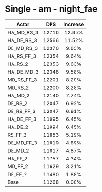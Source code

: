 # Single - am - night_fae
| Actor | DPS | Increase |
|---|:---:|:---:|
|HA_MD_RS_3|12716|12.85%|
|HA_DE_RS_3|12566|11.52%|
|DE_MD_RS_3|12376|9.83%|
|HA_RS_FF_3|12354|9.64%|
|HA_RS_2|12353|9.63%|
|HA_DE_MD_3|12348|9.58%|
|MD_RS_FF_3|12201|8.29%|
|MD_RS_2|12200|8.28%|
|HA_MD_2|12140|7.74%|
|DE_RS_2|12047|6.92%|
|DE_RS_FF_3|12047|6.91%|
|HA_DE_FF_3|11995|6.45%|
|HA_DE_2|11994|6.45%|
|RS_FF_2|11853|5.19%|
|DE_MD_FF_3|11819|4.89%|
|DE_MD_2|11817|4.87%|
|HA_FF_2|11757|4.34%|
|MD_FF_2|11629|3.21%|
|DE_FF_2|11480|1.88%|
|Base|11268|0.00%|
